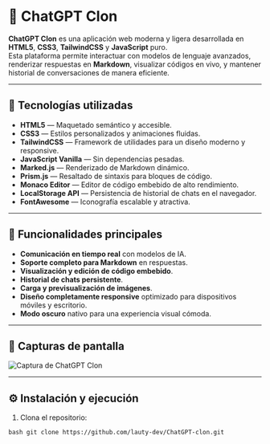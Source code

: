 # 🧠 ChatGPT Clon

**ChatGPT Clon** es una aplicación web moderna y ligera desarrollada en **HTML5**, **CSS3**, **TailwindCSS** y **JavaScript** puro.  
Esta plataforma permite interactuar con modelos de lenguaje avanzados, renderizar respuestas en **Markdown**, visualizar códigos en vivo, y mantener historial de conversaciones de manera eficiente.

---

## 🚀 Tecnologías utilizadas

- **HTML5** — Maquetado semántico y accesible.
- **CSS3** — Estilos personalizados y animaciones fluidas.
- **TailwindCSS** — Framework de utilidades para un diseño moderno y responsive.
- **JavaScript Vanilla** — Sin dependencias pesadas.
- **Marked.js** — Renderizado de Markdown dinámico.
- **Prism.js** — Resaltado de sintaxis para bloques de código.
- **Monaco Editor** — Editor de código embebido de alto rendimiento.
- **LocalStorage API** — Persistencia de historial de chats en el navegador.
- **FontAwesome** — Iconografía escalable y atractiva.

---

## 🎯 Funcionalidades principales

- **Comunicación en tiempo real** con modelos de IA.
- **Soporte completo para Markdown** en respuestas.
- **Visualización y edición de código embebido**.
- **Historial de chats persistente**.
- **Carga y previsualización de imágenes**.
- **Diseño completamente responsive** optimizado para dispositivos móviles y escritorio.
- **Modo oscuro** nativo para una experiencia visual cómoda.

---

## 📸 Capturas de pantalla

![Captura de ChatGPT Clon](https://smara.web.app/imagenes/eros%20smara.png)

---

## ⚙️ Instalación y ejecución

1. Clona el repositorio:

```bash git clone https://github.com/lauty-dev/ChatGPT-clon.git```
